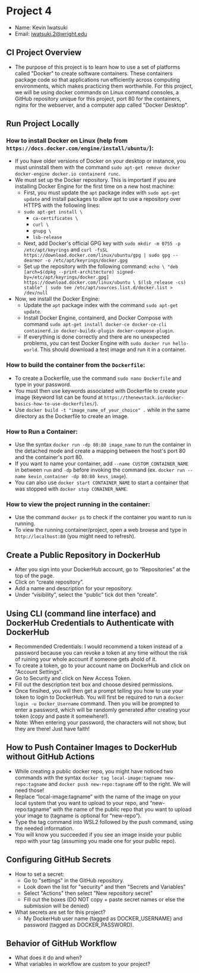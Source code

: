 # Project 4
- Name: Kevin Iwatsuki
- Email: iwatsuki.2@wright.edu
## CI Project Overview
- The purpose of this project is to learn how to use a set of platforms called "Docker" to create software containers. These containers package code so that applications run efficiently across computing environments, which makes practicing them worthwhile. For this project, we will be using docker commands on Linux command consoles, a GitHub repository unique for this project, port 80 for the containers, nginx for the webserver, and a computer app called "Docker Desktop".
## Run Project Locally
### How to install Docker on Linux (help from `https://docs.docker.com/engine/install/ubuntu/`):
  - If you have older versions of Docker on your desktop or instance, you must uninstall them with the command `sudo apt-get remove docker docker-engine docker.io containerd runc`.
  - We must set up the Docker repository. This is important if you are installing Docker Engine for the first time on a new host machine:
    - First, you must update the `apt` package index with `sudo apt-get update` and install packages to allow apt to use a repository over HTTPS with the following lines:
    - `sudo apt-get install \`
      - `ca-certificates \`
      - `curl \`
      - `gnupg \`
      - `lsb-release`
    - Next, add Docker's official GPG key with `sudo mkdir -m 0755 -p /etc/apt/keyrings` and `curl -fsSL https://download.docker.com/linux/ubuntu/gpg | sudo gpg --dearmor -o /etc/apt/keyrings/docker.gpg`
    - Set up the repository with the following command: `echo \
  "deb [arch=$(dpkg --print-architecture) signed-by=/etc/apt/keyrings/docker.gpg] https://download.docker.com/linux/ubuntu \
  $(lsb_release -cs) stable" | sudo tee /etc/apt/sources.list.d/docker.list > /dev/null`
  - Now, we install the Docker Engine:
    - Update the `apt` package index with the command `sudo apt-get update`.
    - Install Docker Engine, containerd, and Docker Compose with command `sudo apt-get install docker-ce docker-ce-cli containerd.io docker-buildx-plugin docker-compose-plugin`.
    - If everything is done correctly and there are no unexpected problems, you can test Docker Engine with `sudo docker run hello-world`. This should download a test image and run it in a container.
### How to build the container from the `Dockerfile`:
  - To create a Dockerfile, use the command `sudo nano Dockerfile` and type in your password.
  - You must then use keywords associated with Dockerfile to create your image (keyword list can be found at `https://thenewstack.io/docker-basics-how-to-use-dockerfiles/`).
  - Use `docker build -t "image_name_of_your_choice" .` while in the same directory as the Dockerfile to create an image.
### How to Run a Container:
  - Use the syntax `docker run -dp 80:80 image_name` to run the container in the detached mode and create a mapping between the host's port 80 and the container's port 80.
  - If you want to name your container, add `--name CUSTOM_CONTAINER_NAME` in between `run` and `-dp` before invoking the command (ex. `docker run --name kevin_container -dp 80:80 kevs_image`).
  - You can also use `docker start CONTAINER_NAME` to start a container that was stopped with `docker stop CONAINER_NAME`.
### How to view the project running in the container:
  - Use the command `docker ps` to check if the container you want to run is running.
  - To view the running container/project, open a web browse and type in `http://localhost:80` (you might need to refresh).
## Create a Public Repository in DockerHub
- After you sign into your DockerHub account, go to “Repositories” at the top of the page.
- Click on “create repository”.
- Add a name and description for your repository.
- Under “visibility”, select the “public” tick dot then “create”.
## Using CLI (command line interface) and DockerHub Credentials to Authenticate with DockerHub
- Recommended Credentials: I would recommend a token instead of a password because you can revoke a token at any time without the risk of ruining your whole account if someone gets ahold of it.
- To create a token, go to your account name on DockerHub and click on "Account Settings".
- Go to Security and click on New Access Token.
- Fill out the description text box and choose desired permissions.
- Once finsihed, you will then get a prompt telling you how to use your token to login to DockerHub. You will first be required to run a `docker login -u Docker_Username` command. Then you will be prompted to enter a password, which will be randomly generated after creating your token (copy and paste it somewhere!).
- Note: When entering your password, the characters will not show, but they are there! Just have faith!
## How to Push Container Images to DockerHub without GitHub Actions
- While creating a public docker repo, you might have noticed two commands with the syntax `docker tag local-image:tagname new-repo:tagname` and `docker push new-repo:tagname` off to the right. We will need those!
- Replace “local-image:tagname” with the name of the image on your local system that you want to upload to your repo, and “new-repo:tagname” with the name of the public repo that you want to upload your image to (tagname is optional for “new-repo”).
- Type the tag command into WSL2 followed by the push command, using the needed information.
- You will know you succeeded if you see an image inside your public repo with your tag (assuming you made one for your public repo).
## Configuring GitHub Secrets
- How to set a secret:
  - Go to "settings" in the GitHub repository.
  - Look down the list for "security" and then "Secrets and Variables"
  - Select "Actions" then select "New repository secret"
  - Fill out the boxes (DO NOT copy + paste secret names or else the submission will be denied)
- What secrets are set for this project?
  - My DockerHub user name (tagged as DOCKER_USERNAME) and password (tagged as DOCKER_PASSWORD).
## Behavior of GitHub Workflow
- What does it do and when?
- What variables in workflow are custom to your project?
